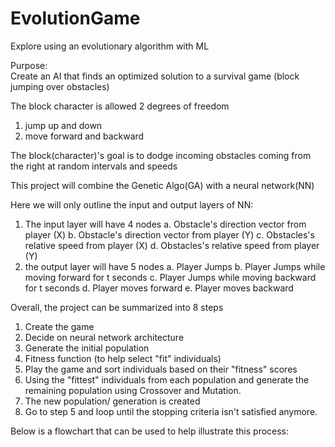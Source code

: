# EvolutionGame

Explore using an evolutionary algorithm with ML 

Purpose:  
Create an AI that finds an optimized solution to a survival 
game (block jumping over obstacles) 

The block character is allowed 2 degrees of freedom
1. jump up and down
2. move forward and backward

The block(character)'s goal is to dodge incoming obstacles coming
from the right at random intervals and speeds

This project will combine the Genetic Algo(GA) with a neural network(NN)

Here we will only outline the input and output layers of NN:
1. The input layer will have 4 nodes
  a. Obstacle's direction vector from player (X)
  b. Obstacle's direction vector from player (Y)
  c. Obstacles's relative speed from player (X)
  d. Obstacles's relative speed from player (Y)
2.  the output layer will have 5 nodes
  a. Player Jumps
  b. Player Jumps while moving forward for t seconds
  c. Player Jumps while moving backward for t seconds
  d. Player moves forward
  e. Player moves backward

Overall, the project can be summarized into 8 steps
1. Create the game 
2. Decide on neural network architecture
3. Generate the initial population
4. Fitness function (to help select "fit" individuals)
5. Play the game and sort individuals based on their "fitness" scores
6. Using the "fittest" individuals from each population and generate the remaining population using Crossover and Mutation.
7. The new population/ generation is created
8. Go to step 5 and loop until the stopping criteria isn't satisfied anymore.

Below is a flowchart that can be used to help illustrate this process:

